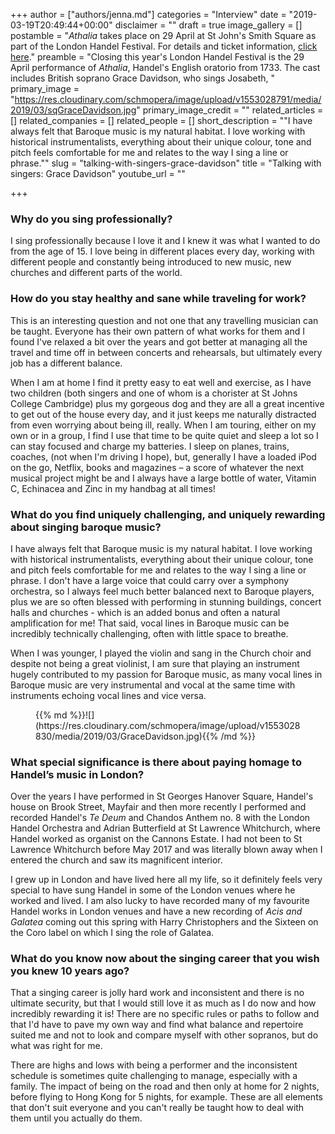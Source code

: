 +++
author = ["authors/jenna.md"]
categories = "Interview"
date = "2019-03-19T20:49:44+00:00"
disclaimer = ""
draft = true
image_gallery = []
postamble = "_Athalia_ takes place on 29 April at St John's Smith Square as part of the London Handel Festival. For details and ticket information, [click here](https://www.london-handel-festival.com/show/athalia-hwv-52/)."
preamble = "Closing this year's London Handel Festival is the 29 April performance of _Athalia_, Handel's English oratorio from 1733. The cast includes British soprano Grace Davidson, who sings Josabeth, "
primary_image = "https://res.cloudinary.com/schmopera/image/upload/v1553028791/media/2019/03/sqGraceDavidson.jpg"
primary_image_credit = ""
related_articles = []
related_companies = []
related_people = []
short_description = "\"I have always felt that Baroque music is my natural habitat. I love working with historical instrumentalists, everything about their unique colour, tone and pitch feels comfortable for me and relates to the way I sing a line or phrase.\""
slug = "talking-with-singers-grace-davidson"
title = "Talking with singers: Grace Davidson"
youtube_url = ""

+++
### Why do you sing professionally?

I sing professionally because I love it and I knew it was what I wanted to do from the age of 15. I love being in different places every day, working with different people and constantly being introduced to new music, new churches and different parts of the world.

### How do you stay healthy and sane while traveling for work?

This is an interesting question and not one that any travelling musician can be taught. Everyone has their own pattern of what works for them and I found I've relaxed a bit over the years and got better at managing all the travel and time off in between concerts and rehearsals, but ultimately every job has a different balance.

When I am at home I find it pretty easy to eat well and exercise, as I have two children (both singers and one of whom is a chorister at St Johns College Cambridge) plus my gorgeous dog and they are all a great incentive to get out of the house every day, and it just keeps me naturally distracted from even worrying about being ill, really. When I am touring, either on my own or in a group, I find I use that time to be quite quiet and sleep a lot so I can stay focused and charge my batteries. I sleep on planes, trains, coaches, (not when I'm driving I hope), but, generally I have a loaded iPod on the go, Netflix, books and magazines – a score of whatever the next musical project might be and I always have a large bottle of water, Vitamin C, Echinacea and Zinc in my handbag at all times!

### What do you find uniquely challenging, and uniquely rewarding about singing baroque music?

I have always felt that Baroque music is my natural habitat. I love working with historical instrumentalists, everything about their unique colour, tone and pitch feels comfortable for me and relates to the way I sing a line or phrase. I don't have a large voice that could carry over a symphony orchestra, so I always feel much better balanced next to Baroque players, plus we are so often blessed with performing in stunning buildings, concert halls and churches - which is an added bonus and often a natural amplification for me! That said, vocal lines in Baroque music can be incredibly technically challenging, often with little space to breathe.

When I was younger, I played the violin and sang in the Church choir and despite not being a great violinist, I am sure that playing an instrument hugely contributed to my passion for Baroque music, as many vocal lines in Baroque music are very instrumental and vocal at the same time with instruments echoing vocal lines and vice versa.

<figure data-type="image">{{% md %}}![](https://res.cloudinary.com/schmopera/image/upload/v1553028830/media/2019/03/GraceDavidson.jpg){{% /md %}}

<figcaption></figcaption>

</figure>

### What special significance is there about paying homage to Handel’s music in London?

Over the years I have performed in St Georges Hanover Square, Handel's house on Brook Street, Mayfair and then more recently I performed and recorded Handel's _Te Deum_ and Chandos Anthem no. 8 with the London Handel Orchestra and Adrian Butterfield at St Lawrence Whitchurch, where Handel worked as organist on the Cannons Estate. I had not been to St Lawrence Whitchurch before May 2017 and was literally blown away when I entered the church and saw its magnificent interior. 

I grew up in London and have lived here all my life, so it definitely feels very special to have sung Handel in some of the London venues where he worked and lived. I am also lucky to have recorded many of my favourite Handel works in London venues and have a new recording of _Acis and Galatea_ coming out this spring with Harry Christophers and the Sixteen on the Coro label on which I sing the role of Galatea.

### What do you know now about the singing career that you wish you knew 10 years ago?

That a singing career is jolly hard work and inconsistent and there is no ultimate security, but that I would still love it as much as I do now and how incredibly rewarding it is! There are no specific rules or paths to follow and that I'd have to pave my own way and find what balance and repertoire suited me and not to look and compare myself with other sopranos, but do what was right for me.

There are highs and lows with being a performer and the inconsistent schedule is sometimes quite challenging to manage, especially with a family. The impact of being on the road and then only at home for 2 nights, before flying to Hong Kong for 5 nights, for example. These are all elements that don't suit everyone and you can't really be taught how to deal with them until you actually do them.